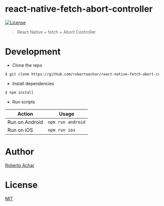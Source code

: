 # react-native-fetch-abort-controller

[![License][license-badge]][license-url]

> React Native + fetch + Abort Controller

# Development

- Clone the repo

```bash
$ git clone https://github.com/robertoachar/react-native-fetch-abort-controller.git
```

- Install dependencies

```bash
$ npm install
```

- Run scripts

| Action         | Usage             |
| ---------------| ----------------- |
| Run on Android | `npm run android` |
| Run on iOS     | `npm run ios`     |

# Author

[Roberto Achar](https://twitter.com/robertoachar)

# License

[MIT](https://github.com/robertoachar/react-native-fetch-abort-controller/blob/master/LICENSE)

[license-badge]: https://img.shields.io/github/license/robertoachar/react-native-fetch-abort-controller.svg
[license-url]: https://opensource.org/licenses/MIT